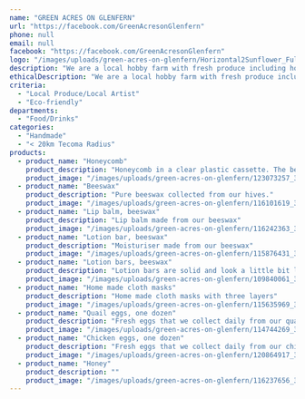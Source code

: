```yaml
---
name: "GREEN ACRES ON GLENFERN"
url: "https://facebook.com/GreenAcresonGlenfern"
phone: null
email: null
facebook: "https://facebook.com/GreenAcresonGlenfern"
logo: "/images/uploads/green-acres-on-glenfern/Horizontal2Sunflower_FullColorRGB.png"
description: "We are a local hobby farm with fresh produce including honeycomb, beeswax and eggs."
ethicalDescription: "We are a local hobby farm with fresh produce including honeycomb, beeswax and eggs."
criteria:
  - "Local Produce/Local Artist"
  - "Eco-friendly"
departments:
  - "Food/Drinks"
categories:
  - "Handmade"
  - "< 20km Tecoma Radius"
products:
  - product_name: "Honeycomb"
    product_description: "Honeycomb in a clear plastic cassette. The bees build their comb and fill it with honey in the hive. We only put a lid on it ready for you to take home."
    product_image: "/images/uploads/green-acres-on-glenfern/123073257_3473768636063794_1520232630872123060_n.png"
  - product_name: "Beeswax"
    product_description: "Pure beeswax collected from our hives."
    product_image: "/images/uploads/green-acres-on-glenfern/116101619_3188749217899072_3880404001568540222_o.jpg"
  - product_name: "Lip balm, beeswax"
    product_description: "Lip balm made from our beeswax"
    product_image: "/images/uploads/green-acres-on-glenfern/116242363_3188748391232488_4882748742146157655_o.jpg"
  - product_name: "Lotion bar, beeswax"
    product_description: "Moisturiser made from our beeswax"
    product_image: "/images/uploads/green-acres-on-glenfern/115876431_3188751361232191_5572842854323195214_o.jpg"
  - product_name: "Lotion bars, beeswax"
    product_description: "Lotion bars are solid and look a little bit like soap, but instead they rub on like a roll on moisturiser. These lotion bars were made from our beeswax"
    product_image: "/images/uploads/green-acres-on-glenfern/109840061_3172480162859311_6776481093916995984_o.jpg"
  - product_name: "Home made cloth masks"
    product_description: "Home made cloth masks with three layers"
    product_image: "/images/uploads/green-acres-on-glenfern/115635969_3166086123498715_7980051490545969782_n.jpg"
  - product_name: "Quail eggs, one dozen"
    product_description: "Fresh eggs that we collect daily from our quails"
    product_image: "/images/uploads/green-acres-on-glenfern/114744269_3178954745545186_4006598120854231899_o.jpg"
  - product_name: "Chicken eggs, one dozen"
    product_description: "Fresh eggs that we collect daily from our chickens"
    product_image: "/images/uploads/green-acres-on-glenfern/120864917_3412763038831021_4053915086295171761_o.jpg"
  - product_name: "Honey"
    product_description: ""
    product_image: "/images/uploads/green-acres-on-glenfern/116237656_3188749517899042_6134761343324304151_o.jpg"
---
```

